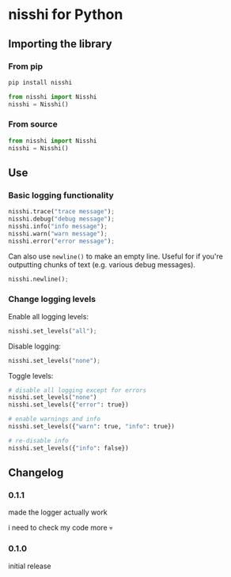 # nisshi for Python

## Importing the library

### From pip 
```sh
pip install nisshi
```

```py
from nisshi import Nisshi
nisshi = Nisshi()
```

### From source

```py
from nisshi import Nisshi
nisshi = Nisshi()
```

## Use

### Basic logging functionality

```py
nisshi.trace("trace message");
nisshi.debug("debug message");
nisshi.info("info message");
nisshi.warn("warn message");
nisshi.error("error message");
```

Can also use `newline()` to make an empty line. Useful for if you're outputting chunks of text (e.g. various debug messages).

```py
nisshi.newline();
```

### Change logging levels

Enable all logging levels:

```py
nisshi.set_levels("all");
```

Disable logging:

```py
nisshi.set_levels("none");
```

Toggle levels:

```py
# disable all logging except for errors
nisshi.set_levels("none")
nisshi.set_levels({"error": true})

# enable warnings and info
nisshi.set_levels({"warn": true, "info": true})

# re-disable info
nisshi.set_levels({"info": false})
```

## Changelog

### 0.1.1

made the logger actually work

i need to check my code more :skull:

### 0.1.0

initial release
